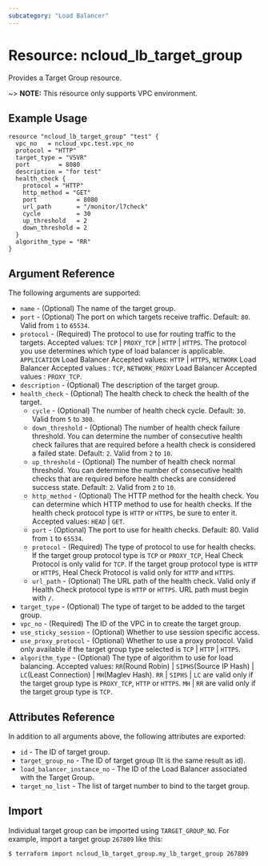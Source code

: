 ```yaml
---
subcategory: "Load Balancer"
---
```



# Resource: ncloud_lb_target_group

Provides a Target Group resource.

~> **NOTE:** This resource only supports VPC environment.

## Example Usage
```hcl
resource "ncloud_lb_target_group" "test" {
  vpc_no   = ncloud_vpc.test.vpc_no
  protocol = "HTTP"
  target_type = "VSVR"
  port        = 8080
  description = "for test"
  health_check {
    protocol = "HTTP"
    http_method = "GET"
    port           = 8080
    url_path       = "/monitor/l7check"
    cycle          = 30
    up_threshold   = 2
    down_threshold = 2
  }
  algorithm_type = "RR"
}
```

## Argument Reference

The following arguments are supported:

* `name` - (Optional) The name of the target group.
* `port` - (Optional) The port on which targets receive traffic. Default: `80`. Valid from `1` to `65534`.
* `protocol` - (Required) The protocol to use for routing traffic to the targets. Accepted values: `TCP` | `PROXY_TCP` | `HTTP` | `HTTPS`. The protocol you use determines which type of load balancer is applicable. `APPLICATION` Load Balancer Accepted values: `HTTP` | `HTTPS`, `NETWORK` Load Balancer Accepted values : `TCP`, `NETWORK_PROXY` Load Balancer Accepted values : `PROXY_TCP`.
* `description` - (Optional) The description of the target group.
* `health_check` - (Optional) The health check to check the health of the target.
    * `cycle` - (Optional) The number of health check cycle. Default: `30`. Valid from `5` to `300`.
    * `down_threshold` - (Optional) The number of health check failure threshold. You can determine the number of consecutive health check failures that are required before a health check is considered a failed state. Default: `2`. Valid from `2` to `10`.
    * `up_threshold` - (Optional) The number of health check normal threshold. You can determine the number of consecutive health checks that are required before health checks are considered success state. Default: `2`.  Valid from `2` to `10`.
    * `http_method` - (Optional) The HTTP method for the health check. You can determine which HTTP method to use for health checks. If the health check protocol type is `HTTP` or `HTTPS`, be sure to enter it. Accepted values: `HEAD` | `GET`.
    * `port` - (Optional) The port to use for health checks. Default: 80. Valid from `1` to `65534`.
    * `protocol` - (Required) The type of protocol to use for health checks. If the target group protocol type is `TCP` or `PROXY_TCP`, Heal Check Protocol is only valid for `TCP`. If the target group protocol type is `HTTP` or `HTTPS`, Heal Check Protocol is valid only for `HTTP` and `HTTPS`.
    * `url_path` - (Optional) The URL path of the health check. Valid only if Health Check protocol type is `HTTP` or `HTTPS`. URL path must begin with `/`.
* `target_type` - (Optional) The type of target to be added to the target group.
* `vpc_no` - (Required) The ID of the VPC in to create the target group.
* `use_sticky_session` - (Optional) Whether to use session specific access. 
* `use_proxy_protocol` - (Optional) Whether to use a proxy protocol. Valid only available if the target group type selected is `TCP` | `HTTP` | `HTTPS`.
* `algorithm_type` - (Optional) The type of algorithm to use for load balancing. Accepted values: `RR`(Round Robin) | `SIPHS`(Source IP Hash) | `LC`(Least Connection) | `MH`(Maglev Hash). `RR` | `SIPHS` | `LC` are valid only if the target group type is `PROXY_TCP`, `HTTP` or `HTTPS`. `MH` | `RR` are valid only if the target group type is `TCP`.

## Attributes Reference

In addition to all arguments above, the following attributes are exported:

* `id` - The ID of target group.
* `target_group_no` - The ID of target group (It is the same result as id).
* `load_balancer_instance_no` - The ID of the Load Balancer associated with the Target Group.
* `target_no_list` - The list of target number to bind to the target group.

## Import

Individual target group can be imported using `TARGET_GROUP_NO`.
For example, import a target group `267809` like this:

```bash
$ terraform import ncloud_lb_target_group.my_lb_target_group 267809
```